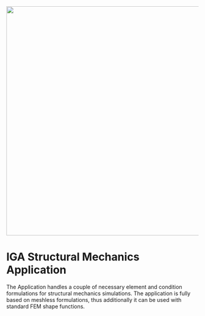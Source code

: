 <img src="https://github.com/KratosMultiphysics/Kratos/tree/Brep_Application/applications/IGAStructuralMechanicsApplication/readme_application_description/IGA_symbol.JPG" width="600">

# IGA Structural Mechanics Application

The Application handles a couple of necessary element and condition formulations for structural mechanics simulations. The application is fully based on meshless formulations, thus additionally it can be used with standard FEM shape functions.